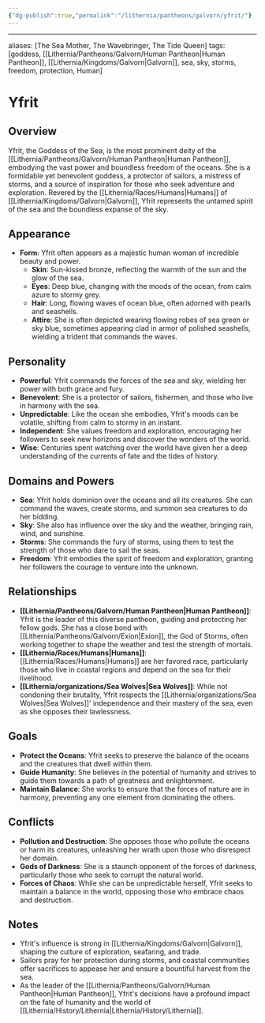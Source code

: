 ```yaml
---
{"dg-publish":true,"permalink":"/lithernia/pantheons/galvorn/yfrit/"}
---
```



---
aliases: [The Sea Mother, The Wavebringer, The Tide Queen]
tags: [goddess, [[Lithernia/Pantheons/Galvorn/Human Pantheon\|Human Pantheon]], [[Lithernia/Kingdoms/Galvorn\|Galvorn]], sea, sky, storms, freedom, protection, Human]


# Yfrit

## Overview

Yfrit, the Goddess of the Sea, is the most prominent deity of the [[Lithernia/Pantheons/Galvorn/Human Pantheon\|Human Pantheon]], embodying the vast power and boundless freedom of the oceans. She is a formidable yet benevolent goddess, a protector of sailors, a mistress of storms, and a source of inspiration for those who seek adventure and exploration.  Revered by the [[Lithernia/Races/Humans\|Humans]] of [[Lithernia/Kingdoms/Galvorn\|Galvorn]], Yfrit represents the untamed spirit of the sea and the boundless expanse of the sky.

## Appearance

* **Form**:  Yfrit often appears as a majestic human woman of incredible beauty and power.
    * **Skin**:  Sun-kissed bronze, reflecting the warmth of the sun and the glow of the sea.
    * **Eyes**:  Deep blue, changing with the moods of the ocean, from calm azure to stormy grey.
    * **Hair**: Long, flowing waves of ocean blue, often adorned with pearls and seashells.
    * **Attire**:  She is often depicted wearing flowing robes of sea green or sky blue, sometimes appearing clad in armor of polished seashells, wielding a trident that commands the waves.

## Personality

* **Powerful**:  Yfrit commands the forces of the sea and sky, wielding her power with both grace and fury.
* **Benevolent**:  She is a protector of sailors, fishermen, and those who live in harmony with the sea.
* **Unpredictable**: Like the ocean she embodies, Yfrit's moods can be volatile, shifting from calm to stormy in an instant. 
* **Independent**: She values freedom and exploration, encouraging her followers to seek new horizons and discover the wonders of the world. 
* **Wise**:  Centuries spent watching over the world have given her a deep understanding of the currents of fate and the tides of history. 

## Domains and Powers

* **Sea**: Yfrit holds dominion over the oceans and all its creatures. She can command the waves, create storms, and summon sea creatures to do her bidding.
* **Sky**:  She also has influence over the sky and the weather, bringing rain, wind, and sunshine. 
* **Storms**: She commands the fury of storms, using them to test the strength of those who dare to sail the seas. 
* **Freedom**:  Yfrit embodies the spirit of freedom and exploration, granting her followers the courage to venture into the unknown.

## Relationships

* **[[Lithernia/Pantheons/Galvorn/Human Pantheon\|Human Pantheon]]**: Yfrit is the leader of this diverse pantheon, guiding and protecting her fellow gods. She has a close bond with [[Lithernia/Pantheons/Galvorn/Exion\|Exion]], the God of Storms, often working together to shape the weather and test the strength of mortals.
* **[[Lithernia/Races/Humans\|Humans]]**:  [[Lithernia/Races/Humans\|Humans]] are her favored race, particularly those who live in coastal regions and depend on the sea for their livelihood.
* **[[Lithernia/organizations/Sea Wolves\|Sea Wolves]]**: While not condoning their brutality, Yfrit respects the [[Lithernia/organizations/Sea Wolves\|Sea Wolves]]' independence and their mastery of the sea, even as she opposes their lawlessness.

## Goals

* **Protect the Oceans**: Yfrit seeks to preserve the balance of the oceans and the creatures that dwell within them.
* **Guide Humanity**: She believes in the potential of humanity and strives to guide them towards a path of greatness and enlightenment.
* **Maintain Balance**:  She works to ensure that the forces of nature are in harmony, preventing any one element from dominating the others.

## Conflicts

* **Pollution and Destruction**:  She opposes those who pollute the oceans or harm its creatures, unleashing her wrath upon those who disrespect her domain. 
* **Gods of Darkness**: She is a staunch opponent of the forces of darkness, particularly those who seek to corrupt the natural world.
* **Forces of Chaos**: While she can be unpredictable herself, Yfrit seeks to maintain a balance in the world, opposing those who embrace chaos and destruction.

## Notes

* Yfrit's influence is strong in [[Lithernia/Kingdoms/Galvorn\|Galvorn]], shaping the culture of exploration, seafaring, and trade.
* Sailors pray for her protection during storms, and coastal communities offer sacrifices to appease her and ensure a bountiful harvest from the sea. 
* As the leader of the [[Lithernia/Pantheons/Galvorn/Human Pantheon\|Human Pantheon]], Yfrit's decisions have a profound impact on the fate of humanity and the world of [[Lithernia/History/Lithernia\|Lithernia/History/Lithernia]]. 

